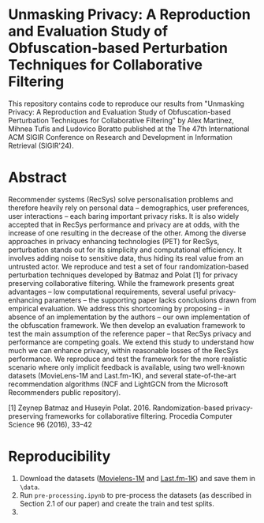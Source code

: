 # Unmasking Privacy: A Reproduction and Evaluation Study of Obfuscation-based Perturbation Techniques for Collaborative Filtering

This repository contains code to reproduce our results from "Unmasking Privacy: A Reproduction and Evaluation Study of Obfuscation-based Perturbation Techniques for Collaborative Filtering" by Alex Martinez, Mihnea Tufis and Ludovico Boratto published at the The 47th International ACM SIGIR Conference on Research and Development in Information Retrieval (SIGIR'24). 

# Abstract

Recommender systems (RecSys) solve personalisation problems and therefore heavily rely on personal data – demographics, user preferences, user interactions – each baring important privacy risks. It is also widely accepted that in RecSys performance and privacy are at odds, with the increase of one resulting in the decrease of the other. Among the diverse approaches in privacy enhancing technologies (PET) for RecSys, perturbation stands out for its simplicity and computational efficiency. It involves adding noise to sensitive data, thus hiding its real value from an untrusted actor. We reproduce and test a set of four randomization-based perturbation techniques developed by Batmaz and Polat [1] for privacy preserving collaborative filtering. While the framework presents great advantages – low computational requirements, several useful privacy-enhancing parameters – the supporting paper lacks conclusions drawn from empirical evaluation. We address this shortcoming by proposing – in absence of an implementation by the authors – our own implementation of the obfuscation framework. We then develop an evaluation framework to test the main assumption of the reference paper – that RecSys privacy and performance are competing goals. We extend this study to understand how much we can enhance privacy, within reasonable losses of the RecSys performance. We reproduce and test the framework for the more realistic scenario where only implicit feedback is available, using two well-known datasets (MovieLens-1M and Last.fm-1K), and several state-of-the-art recommendation algorithms (NCF and LightGCN from the Microsoft Recommenders public repository).

[1] Zeynep Batmaz and Huseyin Polat. 2016. Randomization-based privacy-preserving frameworks for collaborative filtering. Procedia Computer Science 96 (2016), 33–42

# Reproducibility
1. Download the datasets ([Movielens-1M](https://grouplens.org/datasets/movielens/1m/) and [Last.fm-1K](http://ocelma.net/MusicRecommendationDataset/lastfm-1K.html)) and save them in ```\data```.
2. Run ```pre-processing.ipynb``` to pre-process the datasets (as described in Section 2.1 of our paper) and create the train and test splits.
3. 
